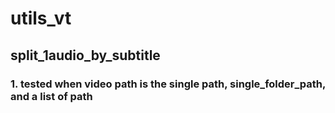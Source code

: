 # utils_vt
## split_1audio_by_subtitle
### 1. tested when video path is the single path, single_folder_path, and a list of path

